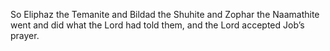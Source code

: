 So Eliphaz the Temanite and Bildad the Shuhite and Zophar the Naamathite went and did what the Lord had told them, and the Lord accepted Job’s prayer.
